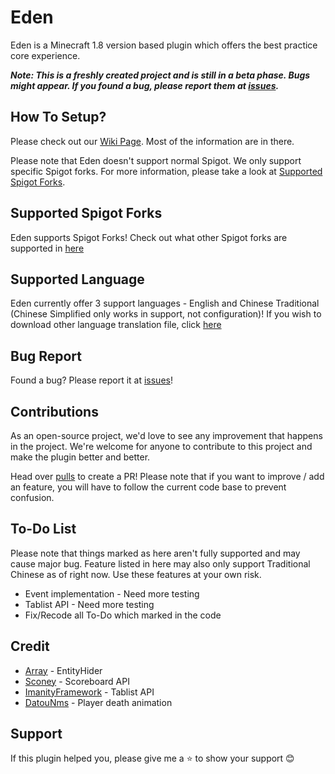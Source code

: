 # Eden
Eden is a Minecraft 1.8 version based plugin which offers the best practice core experience.

_**Note: This is a freshly created project and is still in a beta phase. Bugs might appear. If you found a bug, please report them at [issues](https://github.com/RealGoodestEnglish/Eden/issues).**_

## How To Setup?
Please check out our [Wiki Page](https://github.com/RealGoodestEnglish/Eden/wiki). Most of the information are in there.

Please note that Eden doesn't support normal Spigot. We only support specific Spigot forks. For more information, please take a look at [Supported Spigot Forks](https://github.com/RealGoodestEnglish/Eden/wiki/Getting-Started#supported-spigot-forks).

## Supported Spigot Forks
Eden supports  Spigot Forks! Check out what other Spigot forks are supported in [here](https://github.com/RealGoodestEnglish/Eden/wiki/Getting-Started#supported-spigot-forks)

## Supported Language
Eden currently offer 3 support languages - English and Chinese Traditional (Chinese Simplified only works in support, not configuration)! If you wish to download other language translation file, click [here](https://github.com/RealGoodestEnglish/Eden/wiki/Configurations)

## Bug Report
Found a bug? Please report it at [issues](https://github.com/RealGoodestEnglish/Eden/issues)!

## Contributions
As an open-source project, we'd love to see any improvement that happens in the project. We're welcome for anyone to contribute to this project and make the plugin better and better. 

Head over [pulls](https://github.com/RealGoodestEnglish/Eden/pulls) to create a PR! Please note that if you want to improve / add an feature, you will have to follow the current code base to prevent confusion.

## To-Do List
Please note that things marked as here aren't fully supported and may cause major bug. Feature listed in here may also only support Traditional Chinese as of right now. Use these features at your own risk.
* Event implementation - Need more testing
* Tablist API - Need more testing
* Fix/Recode all To-Do which marked in the code

## Credit
* [Array](https://github.com/RefineDevelopment/Array) - EntityHider
* [Sconey](https://github.com/Saturn-Operations/Sconey) - Scoreboard API
* [ImanityFramework](https://github.com/FairyProject/ImanityFramework) - Tablist API
* [DatouNms](https://github.com/lulu2002/DatouNms) - Player death animation

## Support
If this plugin helped you, please give me a ⭐ to show your support 😊
